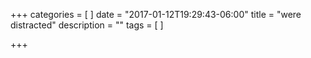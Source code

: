 +++
categories = [
]
date = "2017-01-12T19:29:43-06:00"
title = "were distracted"
description = ""
tags = [
]

+++

